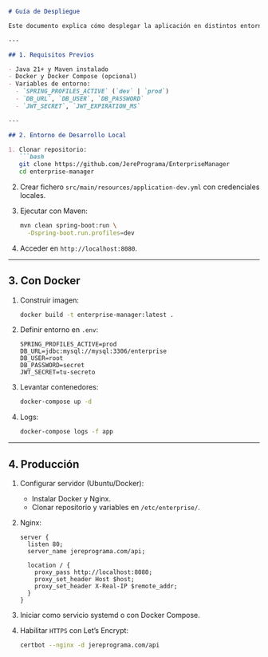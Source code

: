 ```markdown
# Guía de Despliegue

Este documento explica cómo desplegar la aplicación en distintos entornos.

---

## 1. Requisitos Previos

- Java 21+ y Maven instalado  
- Docker y Docker Compose (opcional)  
- Variables de entorno:
  - `SPRING_PROFILES_ACTIVE` (`dev` | `prod`)
  - `DB_URL`, `DB_USER`, `DB_PASSWORD`
  - `JWT_SECRET`, `JWT_EXPIRATION_MS`

---

## 2. Entorno de Desarrollo Local

1. Clonar repositorio:
   ```bash
   git clone https://github.com/JerePrograma/EnterpriseManager
   cd enterprise-manager
   ```

2. Crear fichero `src/main/resources/application-dev.yml` con credenciales locales.
3. Ejecutar con Maven:

   ```bash
   mvn clean spring-boot:run \
     -Dspring-boot.run.profiles=dev
   ```
4. Acceder en `http://localhost:8080`.

---

## 3. Con Docker

1. Construir imagen:

   ```bash
   docker build -t enterprise-manager:latest .
   ```
2. Definir entorno en `.env`:

   ```
   SPRING_PROFILES_ACTIVE=prod
   DB_URL=jdbc:mysql://mysql:3306/enterprise
   DB_USER=root
   DB_PASSWORD=secret
   JWT_SECRET=tu-secreto
   ```
3. Levantar contenedores:

   ```bash
   docker-compose up -d
   ```
4. Logs:

   ```bash
   docker-compose logs -f app
   ```

---

## 4. Producción

1. Configurar servidor (Ubuntu/Docker):

   * Instalar Docker y Nginx.
   * Clonar repositorio y variables en `/etc/enterprise/`.
2. Nginx:

   ```nginx
   server {
     listen 80;
     server_name jereprograma.com/api;

     location / {
       proxy_pass http://localhost:8080;
       proxy_set_header Host $host;
       proxy_set_header X-Real-IP $remote_addr;
     }
   }
   ```
3. Iniciar como servicio systemd o con Docker Compose.
4. Habilitar `HTTPS` con Let’s Encrypt:

   ```bash
   certbot --nginx -d jereprograma.com/api
   ```

````